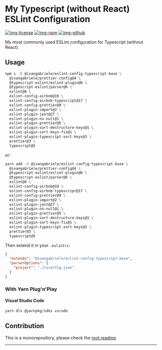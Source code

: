 # My Typescript (without React) ESLint Configuration

[![img-license]][lnk-license] [![img-npm]][lnk-npm] [![img-github]][lnk-github]

My most commonly used ESLint configuration for Typescript (without React).

## Usage

```sh
npm i -D @ivangabriele/eslint-config-typescript-base \
  @ivangabriele/prettier-config@4 \
  @typescript-eslint/eslint-plugin@6 \
  @typescript-eslint/parser@6 \
  eslint@8 \
  eslint-config-airbnb@19 \
  eslint-config-airbnb-typescript@17 \
  eslint-config-prettier@9 \
  eslint-plugin-import@2 \
  eslint-plugin-jest@27 \
  eslint-plugin-no-null@1 \
  eslint-plugin-prettier@5 \
  eslint-plugin-sort-destructure-keys@1 \
  eslint-plugin-sort-keys-fix@1 \
  eslint-plugin-typescript-sort-keys@3 \
  prettier@3 \
  typescript@5
```

or:

```sh
yarn add -D @ivangabriele/eslint-config-typescript-base \
  @ivangabriele/prettier-config@4 \
  @typescript-eslint/eslint-plugin@6 \
  @typescript-eslint/parser@6 \
  eslint@8 \
  eslint-config-airbnb@19 \
  eslint-config-airbnb-typescript@17 \
  eslint-config-prettier@9 \
  eslint-plugin-import@2 \
  eslint-plugin-jest@27 \
  eslint-plugin-no-null@1 \
  eslint-plugin-prettier@5 \
  eslint-plugin-sort-destructure-keys@1 \
  eslint-plugin-sort-keys-fix@1 \
  eslint-plugin-typescript-sort-keys@3 \
  prettier@3 \
  typescript@5
```

Then extend it in your `.eslintrc`:

```json
{
  "extends": "@ivangabriele/eslint-config-typescript-base",
  "parserOptions": {
    "project": "./tsconfig.json"
  }
}
```

### With Yarn Plug'n'Play

#### Visual Studio Code

```sh
yarn dlx @yarnpkg/sdks vscode
```

## Contribution

This is a monorepository, please check the [root readme][lnk-contribution].

---

[img-github]: https://img.shields.io/github/actions/workflow/status/ivangabriele/eslint-config/test-and-publish.yml?branch=main&style=flat-square
[img-license]: https://img.shields.io/github/license/ivangabriele/eslint-config?style=flat-square
[img-npm]: https://img.shields.io/npm/v/@ivangabriele/eslint-config-typescript-base?style=flat-square
[lnk-github]: https://github.com/ivangabriele/eslint-config/actions?query=branch%3Amain++
[lnk-license]: https://github.com/ivangabriele/eslint-config/blob/main/packages/typescript-base/LICENSE
[lnk-npm]: https://www.npmjs.com/package/@ivangabriele/eslint-config-typescript-base
[lnk-contribution]: https://github.com/ivangabriele/eslint-config#contribution
